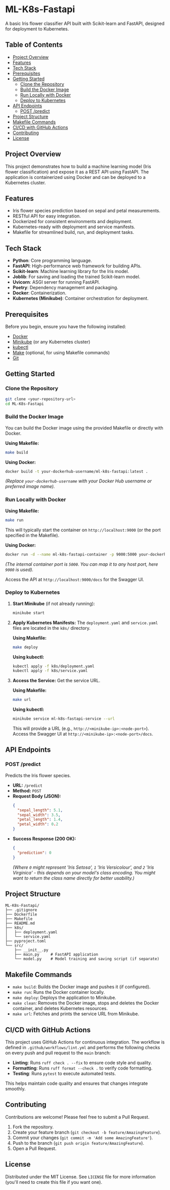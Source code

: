 # ML-K8s-Fastapi

A basic Iris flower classifier API built with Scikit-learn and FastAPI, designed for deployment to Kubernetes.

## Table of Contents

- [Project Overview](#project-overview)
- [Features](#features)
- [Tech Stack](#tech-stack)
- [Prerequisites](#prerequisites)
- [Getting Started](#getting-started)
  - [Clone the Repository](#clone-the-repository)
  - [Build the Docker Image](#build-the-docker-image)
  - [Run Locally with Docker](#run-locally-with-docker)
  - [Deploy to Kubernetes](#deploy-to-kubernetes)
- [API Endpoints](#api-endpoints)
  - [POST /predict](#post-predict)
- [Project Structure](#project-structure)
- [Makefile Commands](#makefile-commands)
- [CI/CD with GitHub Actions](#cicd-with-github-actions)
- [Contributing](#contributing)
- [License](#license)

## Project Overview

This project demonstrates how to build a machine learning model (Iris flower classification) and expose it as a REST API using FastAPI. The application is containerized using Docker and can be deployed to a Kubernetes cluster.

## Features

- Iris flower species prediction based on sepal and petal measurements.
- RESTful API for easy integration.
- Dockerized for consistent environments and deployment.
- Kubernetes-ready with deployment and service manifests.
- Makefile for streamlined build, run, and deployment tasks.

## Tech Stack

- **Python**: Core programming language.
- **FastAPI**: High-performance web framework for building APIs.
- **Scikit-learn**: Machine learning library for the Iris model.
- **Joblib**: For saving and loading the trained Scikit-learn model.
- **Uvicorn**: ASGI server for running FastAPI.
- **Poetry**: Dependency management and packaging.
- **Docker**: Containerization.
- **Kubernetes (Minikube)**: Container orchestration for deployment.

## Prerequisites

Before you begin, ensure you have the following installed:

- [Docker](https://www.docker.com/get-started)
- [Minikube](https://minikube.sigs.k8s.io/docs/start/) (or any Kubernetes cluster)
- [kubectl](https://kubernetes.io/docs/tasks/tools/install-kubectl/)
- [Make](https://www.gnu.org/software/make/) (optional, for using Makefile commands)
- [Git](https://git-scm.com/downloads)

## Getting Started

### Clone the Repository

```bash
git clone <your-repository-url>
cd ML-K8s-Fastapi
```

### Build the Docker Image

You can build the Docker image using the provided Makefile or directly with Docker.

**Using Makefile:**
```bash
make build
```

**Using Docker:**
```bash
docker build -t your-dockerhub-username/ml-k8s-fastapi:latest .
```
*(Replace `your-dockerhub-username` with your Docker Hub username or preferred image name).*

### Run Locally with Docker

**Using Makefile:**
```bash
make run
```
This will typically start the container on `http://localhost:9000` (or the port specified in the Makefile).

**Using Docker:**
```bash
docker run -d --name ml-k8s-fastapi-container -p 9000:5000 your-dockerhub-username/ml-k8s-fastapi:latest
```
*(The internal container port is `5000`. You can map it to any host port, here `9000` is used).*

Access the API at `http://localhost:9000/docs` for the Swagger UI.

### Deploy to Kubernetes

1.  **Start Minikube** (if not already running):
    ```bash
    minikube start
    ```

2.  **Apply Kubernetes Manifests:**
    The `deployment.yaml` and `service.yaml` files are located in the `k8s/` directory.

    **Using Makefile:**
    ```bash
    make deploy
    ```

    **Using kubectl:**
    ```bash
    kubectl apply -f k8s/deployment.yaml
    kubectl apply -f k8s/service.yaml
    ```

3.  **Access the Service:**
    Get the service URL.

    **Using Makefile:**
    ```bash
    make url
    ```

    **Using kubectl:**
    ```bash
    minikube service ml-k8s-fastapi-service --url
    ```
    This will provide a URL (e.g., `http://<minikube-ip>:<node-port>`). Access the Swagger UI at `http://<minikube-ip>:<node-port>/docs`.

## API Endpoints

### POST /predict

Predicts the Iris flower species.

-   **URL:** `/predict`
-   **Method:** `POST`
-   **Request Body (JSON):**
    ```json
    {
      "sepal_length": 5.1,
      "sepal_width": 3.5,
      "petal_length": 1.4,
      "petal_width": 0.2
    }
    ```
-   **Success Response (200 OK):**
    ```json
    {
      "prediction": 0 
    }
    ```
    *(Where `0` might represent 'Iris Setosa', `1` 'Iris Versicolour', and `2` 'Iris Virginica' - this depends on your model's class encoding. You might want to return the class name directly for better usability.)*

## Project Structure

```
ML-K8s-Fastapi/
├── .gitignore
├── Dockerfile
├── Makefile
├── README.md
├── k8s/
│   ├── deployment.yaml
│   └── service.yaml
├── pyproject.toml
└── src/
    ├── __init__.py
    ├── main.py     # FastAPI application
    └── model.py    # Model training and saving script (if separate)
```

## Makefile Commands

-   `make build`: Builds the Docker image and pushes it (if configured).
-   `make run`: Runs the Docker container locally.
-   `make deploy`: Deploys the application to Minikube.
-   `make clean`: Removes the Docker image, stops and deletes the Docker container, and deletes Kubernetes resources.
-   `make url`: Fetches and prints the service URL from Minikube.

## CI/CD with GitHub Actions

This project uses GitHub Actions for continuous integration. The workflow is defined in `.github/workflows/lint.yml` and performs the following checks on every push and pull request to the `main` branch:

- **Linting**: Runs `ruff check . --fix` to ensure code style and quality.
- **Formatting**: Runs `ruff format --check .` to verify code formatting.
- **Testing**: Runs `pytest` to execute automated tests.

This helps maintain code quality and ensures that changes integrate smoothly.

## Contributing

Contributions are welcome! Please feel free to submit a Pull Request.

1.  Fork the repository.
2.  Create your feature branch (`git checkout -b feature/AmazingFeature`).
3.  Commit your changes (`git commit -m 'Add some AmazingFeature'`).
4.  Push to the branch (`git push origin feature/AmazingFeature`).
5.  Open a Pull Request.

## License

Distributed under the MIT License. See `LICENSE` file for more information (you'll need to create this file if you want one).